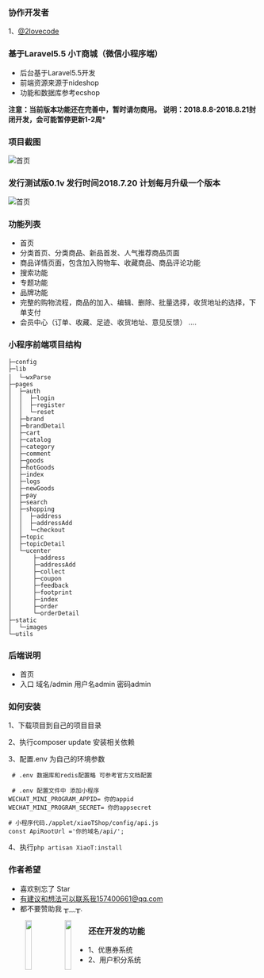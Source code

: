 ### 协作开发者
1、[@2lovecode](https://github.com/2lovecode)

### 基于Laravel5.5 小T商城（微信小程序端）

+ 后台基于Laravel5.5开发
+ 前端资源来源于nideshop
+ 功能和数据库参考ecshop

**注意：当前版本功能还在完善中，暂时请勿商用。**
**说明：2018.8.8-2018.8.21封闭开发，会可能暂停更新1-2周***
### 项目截图

![首页](https://xiaot-static.oss-cn-hangzhou.aliyuncs.com/XiaoT/show/Xiaot_img%20111.jpg)

### 发行测试版0.1v  发行时间2018.7.20  计划每月升级一个版本

![首页](https://xiaot-static.oss-cn-hangzhou.aliyuncs.com/XiaoT/show/gh_667b391a9af7_344.jpg)

### 功能列表
+ 首页
+ 分类首页、分类商品、新品首发、人气推荐商品页面
+ 商品详情页面，包含加入购物车、收藏商品、商品评论功能
+ 搜索功能
+ 专题功能
+ 品牌功能
+ 完整的购物流程，商品的加入、编辑、删除、批量选择，收货地址的选择，下单支付
+ 会员中心（订单、收藏、足迹、收货地址、意见反馈）
....

### 小程序前端项目结构
```
├─config
├─lib
│  └─wxParse　　　
├─pages
│  ├─auth
│  │  ├─login
│  │  ├─register
│  │  └─reset
│  ├─brand
│  ├─brandDetail
│  ├─cart
│  ├─catalog
│  ├─category
│  ├─comment
│  ├─goods
│  ├─hotGoods
│  ├─index
│  ├─logs
│  ├─newGoods
│  ├─pay
│  ├─search
│  ├─shopping
│  │  ├─address
│  │  ├─addressAdd
│  │  └─checkout
│  ├─topic
│  ├─topicDetail
│  └─ucenter
│      ├─address
│      ├─addressAdd
│      ├─collect
│      ├─coupon
│      ├─feedback
│      ├─footprint
│      ├─index
│      ├─order
│      └─orderDetail
├─static
│  └─images
└─utils
```

### 后端说明
+ 首页
+ 入口  域名/admin  用户名admin  密码admin


### 如何安装

1、下载项目到自己的项目目录

2、执行composer update 安装相关依赖

3、配置.env 为自己的环境参数

```
 # .env 数据库和redis配置略 可参考官方文档配置

 # .env 配置文件中 添加小程序
WECHAT_MINI_PROGRAM_APPID= 你的appid
WECHAT_MINI_PROGRAM_SECRET= 你的appsecret

# 小程序代码./applet/xiaoTShop/config/api.js
const ApiRootUrl ='你的域名/api/';

```

4、执行`php artisan XiaoT:install`


### 作者希望
+ 喜欢别忘了 Star
+ 有建议和想法可以联系我157400661@qq.com
+ 都不要赞助我 ╥﹏╥.

<center>
<img src="https://xiaot-static.oss-cn-hangzhou.aliyuncs.com/XiaoT/minepay.jpg" width="16%" height="16%" style="float:left;margin:-left:20px;" />
<img src="https://xiaot-static.oss-cn-hangzhou.aliyuncs.com/XiaoT/alipay.png" width="16%" height="16%" style="float:left;margin:-left:20px;" />
</center>



### 还在开发的功能
+ 1、优惠券系统
+ 2、用户积分系统
